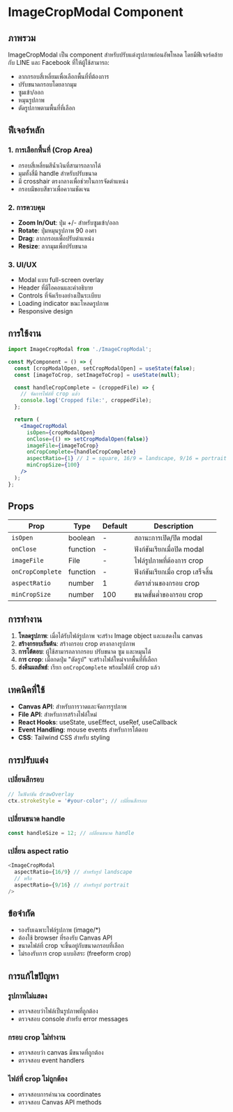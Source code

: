 # ImageCropModal Component

## ภาพรวม
ImageCropModal เป็น component สำหรับปรับแต่งรูปภาพก่อนอัพโหลด โดยมีฟีเจอร์คล้ายกับ LINE และ Facebook ที่ให้ผู้ใช้สามารถ:

- ลากกรอบสี่เหลี่ยมเพื่อเลือกพื้นที่ที่ต้องการ
- ปรับขนาดกรอบโดยลากมุม
- ซูมเข้า/ออก
- หมุนรูปภาพ
- ตัดรูปภาพตามพื้นที่ที่เลือก

## ฟีเจอร์หลัก

### 1. การเลือกพื้นที่ (Crop Area)
- กรอบสี่เหลี่ยมสีน้ำเงินที่สามารถลากได้
- มุมทั้งสี่มี handle สำหรับปรับขนาด
- มี crosshair ตรงกลางเพื่อช่วยในการจัดตำแหน่ง
- กรอบมีขอบสีขาวเพื่อความชัดเจน

### 2. การควบคุม
- **Zoom In/Out**: ปุ่ม +/- สำหรับซูมเข้า/ออก
- **Rotate**: ปุ่มหมุนรูปภาพ 90 องศา
- **Drag**: ลากกรอบเพื่อปรับตำแหน่ง
- **Resize**: ลากมุมเพื่อปรับขนาด

### 3. UI/UX
- Modal แบบ full-screen overlay
- Header ที่มีไอคอนและคำอธิบาย
- Controls ที่จัดเรียงอย่างเป็นระเบียบ
- Loading indicator ขณะโหลดรูปภาพ
- Responsive design

## การใช้งาน

```jsx
import ImageCropModal from './ImageCropModal';

const MyComponent = () => {
  const [cropModalOpen, setCropModalOpen] = useState(false);
  const [imageToCrop, setImageToCrop] = useState(null);

  const handleCropComplete = (croppedFile) => {
    // จัดการไฟล์ที่ crop แล้ว
    console.log('Cropped file:', croppedFile);
  };

  return (
    <ImageCropModal
      isOpen={cropModalOpen}
      onClose={() => setCropModalOpen(false)}
      imageFile={imageToCrop}
      onCropComplete={handleCropComplete}
      aspectRatio={1} // 1 = square, 16/9 = landscape, 9/16 = portrait
      minCropSize={100}
    />
  );
};
```

## Props

| Prop | Type | Default | Description |
|------|------|---------|-------------|
| `isOpen` | boolean | - | สถานะการเปิด/ปิด modal |
| `onClose` | function | - | ฟังก์ชันเรียกเมื่อปิด modal |
| `imageFile` | File | - | ไฟล์รูปภาพที่ต้องการ crop |
| `onCropComplete` | function | - | ฟังก์ชันเรียกเมื่อ crop เสร็จสิ้น |
| `aspectRatio` | number | 1 | อัตราส่วนของกรอบ crop |
| `minCropSize` | number | 100 | ขนาดขั้นต่ำของกรอบ crop |

## การทำงาน

1. **โหลดรูปภาพ**: เมื่อได้รับไฟล์รูปภาพ จะสร้าง Image object และแสดงใน canvas
2. **สร้างกรอบเริ่มต้น**: สร้างกรอบ crop ตรงกลางรูปภาพ
3. **การโต้ตอบ**: ผู้ใช้สามารถลากกรอบ ปรับขนาด ซูม และหมุนได้
4. **การ crop**: เมื่อกดปุ่ม "ตัดรูป" จะสร้างไฟล์ใหม่จากพื้นที่ที่เลือก
5. **ส่งคืนผลลัพธ์**: เรียก `onCropComplete` พร้อมไฟล์ที่ crop แล้ว

## เทคนิคที่ใช้

- **Canvas API**: สำหรับการวาดและจัดการรูปภาพ
- **File API**: สำหรับการสร้างไฟล์ใหม่
- **React Hooks**: useState, useEffect, useRef, useCallback
- **Event Handling**: mouse events สำหรับการโต้ตอบ
- **CSS**: Tailwind CSS สำหรับ styling

## การปรับแต่ง

### เปลี่ยนสีกรอบ
```javascript
// ในฟังก์ชัน drawOverlay
ctx.strokeStyle = '#your-color'; // เปลี่ยนสีกรอบ
```

### เปลี่ยนขนาด handle
```javascript
const handleSize = 12; // เปลี่ยนขนาด handle
```

### เปลี่ยน aspect ratio
```javascript
<ImageCropModal
  aspectRatio={16/9} // สำหรับรูป landscape
  // หรือ
  aspectRatio={9/16} // สำหรับรูป portrait
/>
```

## ข้อจำกัด

- รองรับเฉพาะไฟล์รูปภาพ (image/*)
- ต้องใช้ browser ที่รองรับ Canvas API
- ขนาดไฟล์ที่ crop จะขึ้นอยู่กับขนาดกรอบที่เลือก
- ไม่รองรับการ crop แบบอิสระ (freeform crop)

## การแก้ไขปัญหา

### รูปภาพไม่แสดง
- ตรวจสอบว่าไฟล์เป็นรูปภาพที่ถูกต้อง
- ตรวจสอบ console สำหรับ error messages

### กรอบ crop ไม่ทำงาน
- ตรวจสอบว่า canvas มีขนาดที่ถูกต้อง
- ตรวจสอบ event handlers

### ไฟล์ที่ crop ไม่ถูกต้อง
- ตรวจสอบการคำนวณ coordinates
- ตรวจสอบ Canvas API methods
